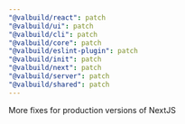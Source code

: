 ```yaml
---
"@valbuild/react": patch
"@valbuild/ui": patch
"@valbuild/cli": patch
"@valbuild/core": patch
"@valbuild/eslint-plugin": patch
"@valbuild/init": patch
"@valbuild/next": patch
"@valbuild/server": patch
"@valbuild/shared": patch
---
```


More fixes for production versions of NextJS
